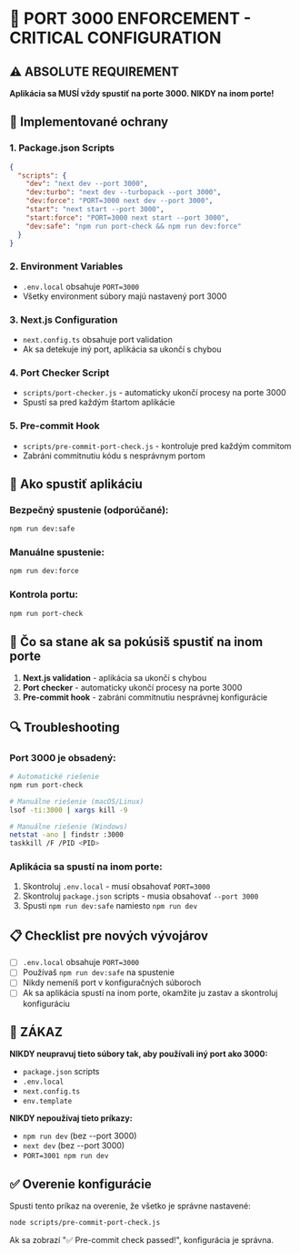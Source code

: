 # 🚨 PORT 3000 ENFORCEMENT - CRITICAL CONFIGURATION

## ⚠️ ABSOLUTE REQUIREMENT
**Aplikácia sa MUSÍ vždy spustiť na porte 3000. NIKDY na inom porte!**

## 🔧 Implementované ochrany

### 1. Package.json Scripts
```json
{
  "scripts": {
    "dev": "next dev --port 3000",
    "dev:turbo": "next dev --turbopack --port 3000", 
    "dev:force": "PORT=3000 next dev --port 3000",
    "start": "next start --port 3000",
    "start:force": "PORT=3000 next start --port 3000",
    "dev:safe": "npm run port-check && npm run dev:force"
  }
}
```

### 2. Environment Variables
- `.env.local` obsahuje `PORT=3000`
- Všetky environment súbory majú nastavený port 3000

### 3. Next.js Configuration
- `next.config.ts` obsahuje port validation
- Ak sa detekuje iný port, aplikácia sa ukončí s chybou

### 4. Port Checker Script
- `scripts/port-checker.js` - automaticky ukončí procesy na porte 3000
- Spustí sa pred každým štartom aplikácie

### 5. Pre-commit Hook
- `scripts/pre-commit-port-check.js` - kontroluje pred každým commitom
- Zabráni commitnutiu kódu s nesprávnym portom

## 🚀 Ako spustiť aplikáciu

### Bezpečný spustenie (odporúčané):
```bash
npm run dev:safe
```

### Manuálne spustenie:
```bash
npm run dev:force
```

### Kontrola portu:
```bash
npm run port-check
```

## 🚨 Čo sa stane ak sa pokúsiš spustiť na inom porte

1. **Next.js validation** - aplikácia sa ukončí s chybou
2. **Port checker** - automaticky ukončí procesy na porte 3000
3. **Pre-commit hook** - zabráni commitnutiu nesprávnej konfigurácie

## 🔍 Troubleshooting

### Port 3000 je obsadený:
```bash
# Automatické riešenie
npm run port-check

# Manuálne riešenie (macOS/Linux)
lsof -ti:3000 | xargs kill -9

# Manuálne riešenie (Windows)
netstat -ano | findstr :3000
taskkill /F /PID <PID>
```

### Aplikácia sa spustí na inom porte:
1. Skontroluj `.env.local` - musí obsahovať `PORT=3000`
2. Skontroluj `package.json` scripts - musia obsahovať `--port 3000`
3. Spusti `npm run dev:safe` namiesto `npm run dev`

## 📋 Checklist pre nových vývojárov

- [ ] `.env.local` obsahuje `PORT=3000`
- [ ] Používaš `npm run dev:safe` na spustenie
- [ ] Nikdy nemeníš port v konfiguračných súboroch
- [ ] Ak sa aplikácia spustí na inom porte, okamžite ju zastav a skontroluj konfiguráciu

## 🚨 ZÁKAZ

**NIKDY neupravuj tieto súbory tak, aby používali iný port ako 3000:**
- `package.json` scripts
- `.env.local`
- `next.config.ts`
- `env.template`

**NIKDY nepoužívaj tieto príkazy:**
- `npm run dev` (bez --port 3000)
- `next dev` (bez --port 3000)
- `PORT=3001 npm run dev`

## ✅ Overenie konfigurácie

Spusti tento príkaz na overenie, že všetko je správne nastavené:
```bash
node scripts/pre-commit-port-check.js
```

Ak sa zobrazí "✅ Pre-commit check passed!", konfigurácia je správna.
